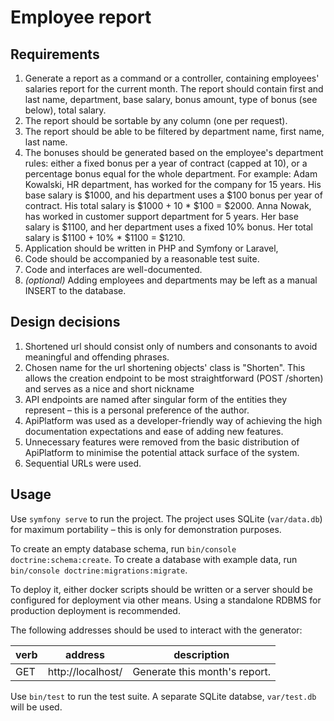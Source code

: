 # Employee report

## Requirements

1. Generate a report as a command or a controller, containing employees' salaries report for the current month.
   The report should contain first and last name, department, base salary, bonus amount, type of bonus (see below), total salary.
2. The report should be sortable by any column (one per request).
3. The report should be able to be filtered by department name, first name, last name.
4. The bonuses should be generated based on the employee's department rules: either a fixed bonus per a year of contract (capped at 10), or a percentage bonus equal for the whole department.
   For example:
   Adam Kowalski, HR department, has worked for the company for 15 years. His base salary is $1000, and his department uses a $100 bonus per year of contract. His total salary is $1000 + 10 * $100 = $2000.
   Anna Nowak, has worked in customer support department for 5 years. Her base salary is $1100, and her department uses a fixed 10% bonus. Her total salary is $1100 + 10% * $1100 = $1210.
5. Application should be written in PHP and Symfony or Laravel,
6. Code should be accompanied by a reasonable test suite.
7. Code and interfaces are well-documented.
8. *(optional)* Adding employees and departments may be left as a manual INSERT to the database.

## Design decisions

1. Shortened url should consist only of numbers and consonants to avoid meaningful and offending phrases.
2. Chosen name for the url shortening objects' class is "Shorten". This allows the creation endpoint to be most straightforward (POST /shorten) and serves as a nice and short nickname 
3. API endpoints are named after singular form of the entities they represent – this is a personal preference of the author.
4. ApiPlatform was used as a developer-friendly way of achieving the high documentation expectations and ease of adding new features.
5. Unnecessary features were removed from the basic distribution of ApiPlatform to minimise the potential attack surface of the system.
6. Sequential URLs were used.

## Usage

Use `symfony serve` to run the project. The project uses SQLite (`var/data.db`) for maximum portability – this is only for demonstration purposes.

To create an empty database schema, run `bin/console doctrine:schema:create`.
To create a database with example data, run `bin/console doctrine:migrations:migrate`.

To deploy it, either docker scripts should be written or a server should be configured for deployment via other means. Using a standalone RDBMS for production deployment is recommended.

The following addresses should be used to interact with the generator:

| verb | address                              | description                                |
|------|--------------------------------------|--------------------------------------------|
| GET  | http://localhost/                    | Generate this month's report.              |

Use `bin/test` to run the test suite. A separate SQLite databse, `var/test.db` will be used.

